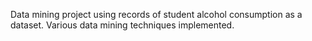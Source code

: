 Data mining project using records of student alcohol consumption as a dataset. Various data mining techniques implemented.  
